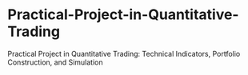 # Practical-Project-in-Quantitative-Trading
Practical Project in Quantitative Trading: Technical Indicators, Portfolio Construction, and Simulation

